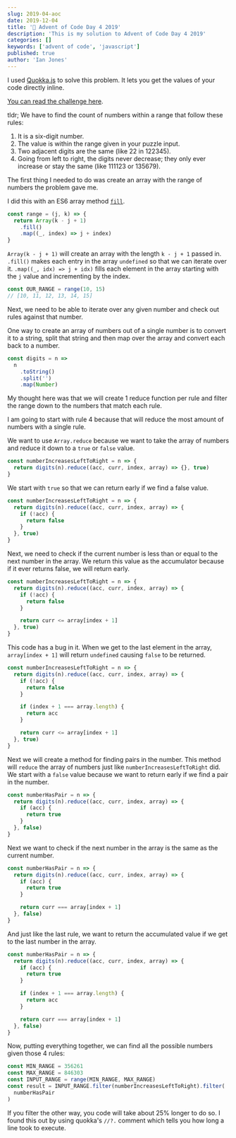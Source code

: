 ```yaml
---
slug: 2019-04-aoc
date: 2019-12-04
title: '🎄 Advent of Code Day 4 2019'
description: 'This is my solution to Advent of Code Day 4 2019'
categories: []
keywords: ['advent of code', 'javascript']
published: true
author: 'Ian Jones'
---
```


I used [Quokka.js]() to solve this problem. It lets you get the values of your code
directly inline.

[You can read the challenge here](https://adventofcode.com/2019/day/4).

tldr; We have to find the count of numbers within a range that follow these rules:

1. It is a six-digit number.
2. The value is within the range given in your puzzle input.
3. Two adjacent digits are the same (like 22 in 122345).
4. Going from left to right, the digits never decrease; they only ever increase or stay the same (like 111123 or 135679).

The first thing I needed to do was create an array with the range of numbers the problem gave me.

I did this with an ES6 array method [`fill`](https://developer.mozilla.org/en-US/docs/Web/JavaScript/Reference/Global_Objects/Array/fill).

```js
const range = (j, k) => {
  return Array(k - j + 1)
    .fill()
    .map((_, index) => j + index)
}
```

`Array(k - j + 1)` will create an array with the length `k - j + 1` passed in. `.fill()` makes each entry in the array `undefined` so that we can iterate over it. `.map((_, idx) => j + idx)` fills each element in the array starting with the `j` value and incrementing by the index.

```js
const OUR_RANGE = range(10, 15)
// [10, 11, 12, 13, 14, 15]
```

Next, we need to be able to iterate over any given number and check out rules against that number.

One way to create an array of numbers out of a single number is to convert it to a string, split that string and then map over the array and convert each back to a number.

```js
const digits = n =>
  n
    .toString()
    .split('')
    .map(Number)
```

My thought here was that we will create 1 reduce function per rule and filter the range down to the numbers that match each rule.

I am going to start with rule 4 because that will reduce the most amount of numbers with a single rule.

We want to use `Array.reduce` because we want to take the array of numbers and reduce it down to a `true` or `false` value.

```js
const numberIncreasesLeftToRight = n => {
  return digits(n).reduce((acc, curr, index, array) => {}, true)
}
```

We start with `true` so that we can return early if we find a false value.

```js
const numberIncreasesLeftToRight = n => {
  return digits(n).reduce((acc, curr, index, array) => {
    if (!acc) {
      return false
    }
  }, true)
}
```

Next, we need to check if the current number is less than or equal to the next number in the array. We return this value as the accumulator because if it ever returns false, we will return early.

```js
const numberIncreasesLeftToRight = n => {
  return digits(n).reduce((acc, curr, index, array) => {
    if (!acc) {
      return false
    }

    return curr <= array[index + 1]
  }, true)
}
```

This code has a bug in it. When we get to the last element in the array, `array[index + 1]` will return `undefined` causing `false` to be returned.

```js
const numberIncreasesLeftToRight = n => {
  return digits(n).reduce((acc, curr, index, array) => {
    if (!acc) {
      return false
    }

    if (index + 1 === array.length) {
      return acc
    }

    return curr <= array[index + 1]
  }, true)
}
```

Next we will create a method for finding pairs in the number. This method will `reduce` the array of numbers just like `numberIncreasesLeftToRight` did. We start with a `false` value because we want to return early if we find a pair in the number.

```js
const numberHasPair = n => {
  return digits(n).reduce((acc, curr, index, array) => {
    if (acc) {
      return true
    }
  }, false)
}
```

Next we want to check if the next number in the array is the same as the current number.

```js
const numberHasPair = n => {
  return digits(n).reduce((acc, curr, index, array) => {
    if (acc) {
      return true
    }

    return curr === array[index + 1]
  }, false)
}
```

And just like the last rule, we want to return the accumulated value if we get to the last number in the array.

```js
const numberHasPair = n => {
  return digits(n).reduce((acc, curr, index, array) => {
    if (acc) {
      return true
    }

    if (index + 1 === array.length) {
      return acc
    }

    return curr === array[index + 1]
  }, false)
}
```

Now, putting everything together, we can find all the possible numbers given those 4 rules:

```js
const MIN_RANGE = 356261
const MAX_RANGE = 846303
const INPUT_RANGE = range(MIN_RANGE, MAX_RANGE)
const result = INPUT_RANGE.filter(numberIncreasesLeftToRight).filter(
  numberHasPair
)
```

If you filter the other way, you code will take about 25% longer to do so. I found this out by using quokka's `//?.` comment which tells you how long a line took to execute.
